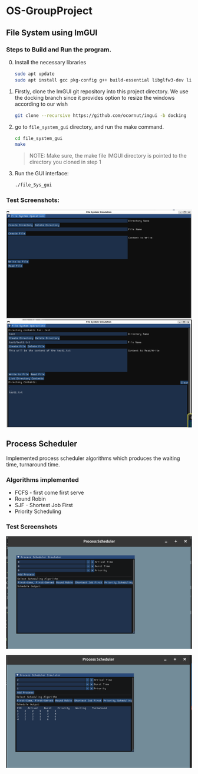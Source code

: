 # OS-GroupProject

## File System using ImGUI

### Steps to Build and Run the program. 


0. Install the necessary libraries

    ```bash
    sudo apt update
    sudo apt install gcc pkg-config g++ build-essential libglfw3-dev libgl1-mesa-dev libx11-dev libxrandr-dev libxi-dev libxxf86vm-dev libxcursor-dev cmake


1. Firstly, clone the ImGUI git repository into this project directory. We use the docking branch since it provides option to resize the windows according to our wish

    ```bash
    git clone --recursive https://github.com/ocornut/imgui -b docking
    ```

2. go to `file_system_gui` directory, and run the make command. 

    ```bash
    cd file_system_gui
    make
    ```

    > NOTE: Make sure, the make file IMGUI directory is pointed to the directory you cloned in step 1

3. Run the GUI interface:

    ```bash
    ./file_Sys_gui
    ```


### Test Screenshots:

![File Sys GUI Screenshot](./images/file_system_gui_image.png)
![File Sys Implementation 2](./images/file_sys_gui_implementation_2.png)


## Process Scheduler

Implemented process scheduler algorithms which produces the waiting time, turnaround time.

### Algorithms implemented

- FCFS - first come first serve
- Round Robin
- SJF - Shortest Job First
- Priority Scheduling

### Test Screenshots

![P1](./images/process_scheduler_p1.png)

![P2](./images/process_scheduler_p2.png)
